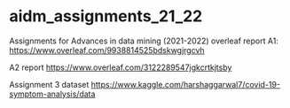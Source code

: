 # aidm_assignments_21_22
Assignments for Advances in data mining (2021-2022)
overleaf report A1: https://www.overleaf.com/9938814525bdskwgjrgcvh


A2 report
https://www.overleaf.com/3122289547jgkcrtkjtsby


Assignment 3 dataset https://www.kaggle.com/harshaggarwal7/covid-19-symptom-analysis/data
